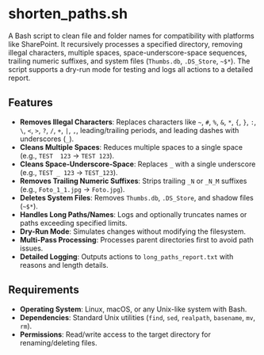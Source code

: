 # shorten_paths.sh

A Bash script to clean file and folder names for compatibility with platforms like SharePoint. It recursively processes a specified directory, removing illegal characters, multiple spaces, space-underscore-space sequences, trailing numeric suffixes, and system files (`Thumbs.db`, `.DS_Store`, `~$*`). The script supports a dry-run mode for testing and logs all actions to a detailed report.

## Features
- **Removes Illegal Characters**: Replaces characters like `~`, `#`, `%`, `&`, `*`, `{`, `}`, `:`, `\`, `<`, `>`, `?`, `/`, `+`, `|`, `,`, leading/trailing periods, and leading dashes with underscores (`_`).
- **Cleans Multiple Spaces**: Reduces multiple spaces to a single space (e.g., `TEST  123` → `TEST 123`).
- **Cleans Space-Underscore-Space**: Replaces ` _ ` with a single underscore (e.g., `TEST _ 123` → `TEST_123`).
- **Removes Trailing Numeric Suffixes**: Strips trailing `_N` or `_N_M` suffixes (e.g., `Foto_1_1.jpg` → `Foto.jpg`).
- **Deletes System Files**: Removes `Thumbs.db`, `.DS_Store`, and shadow files (`~$*`).
- **Handles Long Paths/Names**: Logs and optionally truncates names or paths exceeding specified limits.
- **Dry-Run Mode**: Simulates changes without modifying the filesystem.
- **Multi-Pass Processing**: Processes parent directories first to avoid path issues.
- **Detailed Logging**: Outputs actions to `long_paths_report.txt` with reasons and length details.

## Requirements
- **Operating System**: Linux, macOS, or any Unix-like system with Bash.
- **Dependencies**: Standard Unix utilities (`find`, `sed`, `realpath`, `basename`, `mv`, `rm`).
- **Permissions**: Read/write access to the target directory for renaming/deleting files.



